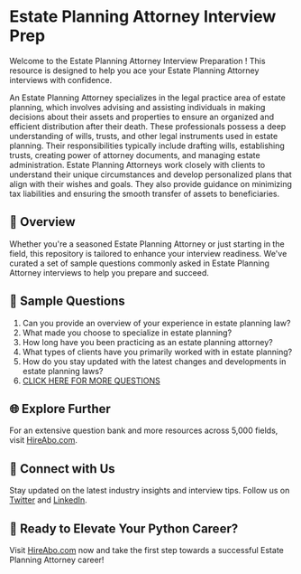 # Estate Planning Attorney Interview Prep

Welcome to the Estate Planning Attorney Interview Preparation ! This resource is designed to help you ace your Estate Planning Attorney interviews with confidence.

An Estate Planning Attorney specializes in the legal practice area of estate planning, which involves advising and assisting individuals in making decisions about their assets and properties to ensure an organized and efficient distribution after their death. These professionals possess a deep understanding of wills, trusts, and other legal instruments used in estate planning. Their responsibilities typically include drafting wills, establishing trusts, creating power of attorney documents, and managing estate administration. Estate Planning Attorneys work closely with clients to understand their unique circumstances and develop personalized plans that align with their wishes and goals. They also provide guidance on minimizing tax liabilities and ensuring the smooth transfer of assets to beneficiaries.

## 🚀 Overview

Whether you're a seasoned Estate Planning Attorney or just starting in the field, this repository is tailored to enhance your interview readiness. We've curated a set of sample questions commonly asked in Estate Planning Attorney interviews to help you prepare and succeed.

## 📝 Sample Questions

1. Can you provide an overview of your experience in estate planning law?
2. What made you choose to specialize in estate planning?
3. How long have you been practicing as an estate planning attorney?
4. What types of clients have you primarily worked with in estate planning?
5. How do you stay updated with the latest changes and developments in estate planning laws?
6. [CLICK HERE FOR MORE QUESTIONS](https://hireabo.com/job/9_0_22/Estate%20Planning%20Attorney)

## 🌐 Explore Further

For an extensive question bank and more resources across 5,000 fields, visit [HireAbo.com](https://www.hireabo.com).

## 📱 Connect with Us

Stay updated on the latest industry insights and interview tips. Follow us on [Twitter](https://twitter.com/hireabo) and [LinkedIn](https://www.linkedin.com/in/hire-abo-3609972a8/).

## 🚀 Ready to Elevate Your Python Career?

Visit [HireAbo.com](https://www.hireabo.com) now and take the first step towards a successful Estate Planning Attorney career!